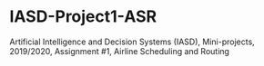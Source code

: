 # IASD-Project1-ASR
Artificial Intelligence and Decision Systems (IASD), Mini-projects, 2019/2020, Assignment #1, Airline Scheduling and Routing
